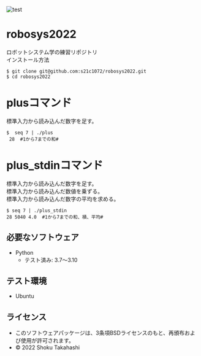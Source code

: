 ![test](https://github.com/s21c1072/robosys2022/actions/workflows/test.yml/badge.svg)
# robosys2022
ロボットシステム学の練習リポジトリ  
インストール方法  
```
$ git clone git@github.com:s21c1072/robosys2022.git   
$ cd robosys2022  
```
# plusコマンド
標準入力から読み込んだ数字を足す。  
```
$  seq 7 | ./plus  
 28  #1から7までの和#
```  

# plus_stdinコマンド

標準入力から読み込んだ数字を足す。   
標準入力から読み込んだ数値を乗ずる。   
標準入力から読み込んだ数字の平均を求める。  
```
$ seq 7 | ./plus_stdin  
28 5040 4.0  #1から7までの和、積、平均#
```

## 必要なソフトウェア
* Python
  * テスト済み: 3.7〜3.10

## テスト環境
* Ubuntu

## ライセンス
 * このソフトウェアパッケージは、3条項BSDライセンスのもと、再頒布および使用が許可されます。
  * © 2022 Shoku Takahashi
